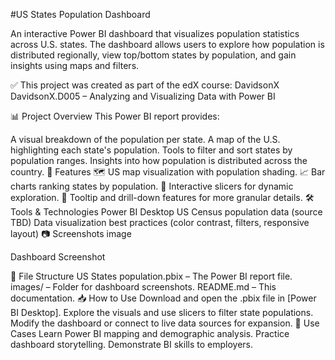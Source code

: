 #US States Population Dashboard

An interactive Power BI dashboard that visualizes population statistics across U.S. states. The dashboard allows users to explore how population is distributed regionally, view top/bottom states by population, and gain insights using maps and filters.

✅ This project was created as part of the edX course: DavidsonX DavidsonX.D005 – Analyzing and Visualizing Data with Power BI

📊 Project Overview
This Power BI report provides:

A visual breakdown of the population per state.
A map of the U.S. highlighting each state's population.
Tools to filter and sort states by population ranges.
Insights into how population is distributed across the country.
🎯 Features
🗺️ US map visualization with population shading.
📈 Bar charts ranking states by population.
🔎 Interactive slicers for dynamic exploration.
📌 Tooltip and drill-down features for more granular details.
🛠️ Tools & Technologies
Power BI Desktop
US Census population data (source TBD)
Data visualization best practices (color contrast, filters, responsive layout)
📷 Screenshots
image

Dashboard Screenshot

📂 File Structure
US States population.pbix – The Power BI report file.
images/ – Folder for dashboard screenshots.
README.md – This documentation.
📥 How to Use
Download and open the .pbix file in [Power BI Desktop].
Explore the visuals and use slicers to filter state populations.
Modify the dashboard or connect to live data sources for expansion.
🌟 Use Cases
Learn Power BI mapping and demographic analysis.
Practice dashboard storytelling.
Demonstrate BI skills to employers.

